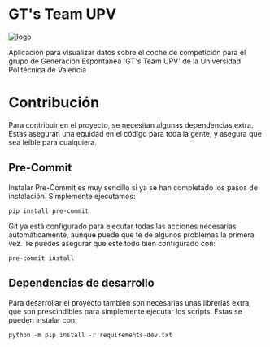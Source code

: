 # GT's Team UPV

![logo](https://i.ibb.co/zm9bxz3/logo2.png)

Aplicación para visualizar datos sobre el coche de competición para el grupo de Generación Espontánea 'GT's Team UPV' de
la Universidad Politécnica de Valencia

# Contribución

Para contribuir en el proyecto, se necesitan algunas dependencias extra. Estas aseguran una equidad en el código para
toda la gente, y asegura que sea leíble para cualquiera.

## Pre-Commit

Instalar Pre-Commit es muy sencillo si ya se han completado los pasos de instalación. Simplemente ejecutamos:

```shell
pip install pre-commit
```

Git ya está configurado para ejecutar todas las acciones necesarias automáticamente, aunque puede que te de algunos
problemas la primera vez. Te puedes asegurar que esté todo bien configurado con:

```shell
pre-commit install
```

## Dependencias de desarrollo

Para desarrollar el proyecto también son necesarias unas librerías extra, que son prescindibles para simplemente
ejecutar los scripts. Estas se pueden instalar con:

```shell
python -m pip install -r requirements-dev.txt
```
